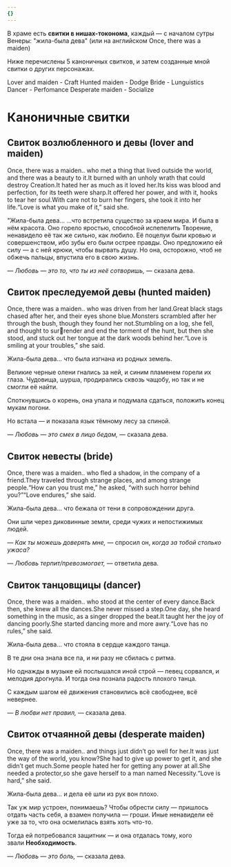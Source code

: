 ```yaml
---
{}
---
```

В храме есть **свитки в нишах-токонома**, каждый — с началом сутры Венеры:
"жила-была дева" (или на английском Once, there was a maiden)

Ниже перечислены 5 каноничных свитков, и затем созданные мной свитки о других персонажах. 

Lover and maiden - Craft
Hunted maiden - Dodge
Bride - Lunguistics
Dancer - Perfomance
Desperate maiden - Socialize
# Каноничные свитки
## Свиток возлюбленного и девы (lover and maiden)
Once, there was a maiden.. who met a thing that lived outside the world, and there was a beauty to it.It burned with an unholy wrath that could destroy Creation.It hated her as much as it loved her.Its kiss was blood and perfection, for its teeth were sharp.It offered her power, and with it, hooks to tear her soul.With care not to burn her fingers, she took it into her life.“Love is what you make of it,” said she.

"Жила-была дева... 
...что встретила существо за краем мира. 
И была в нём красота.
Оно горело яростью, способной испепелить Творение, 
ненавидело её так же сильно, как любило. 
Её поцелуи были кровью и совершенством, 
ибо зубы его были острее правды. 
Оно предложило ей силу — 
а с ней крюки, чтобы вырвать душу. 
Но она, осторожно, чтоб не обжечь пальцы, 
впустила его в свою жизнь.

_— Любовь — это то, что ты из неё сотворишь,_ — сказала дева.


## Свиток преследуемой девы (hunted maiden)
Once, there was a maiden.. who was driven from her land.Great black stags chased after her, and their eyes shone blue.Monsters scrambled after her through the bush, though they found her not.Stumbling on a log, she fell, and thought to surrender and end the torment of the hunt, but then she stood, and stuck out her tongue at the dark woods behind her.“Love is smiling at your troubles,” she said.

Жила-была дева… 
что была изгнана из родных земель.

Великие черные олени гнались за ней, 
и синим пламенем горели их глаза. 
Чудовища, шурша, продирались сквозь чащобу, 
но так и не смогли её найти.

Споткнувшись о корень, она упала 
и подумала сдаться, 
положить конец мукам погони.

Но встала — 
и показала язык тёмному лесу за спиной.

_— Любовь — это смех в лицо бедам,_ — сказала дева.

## Свиток невесты (bride)
Once, there was a maiden.. who fled a shadow, in the company of a friend.They traveled through strange places, and among strange people.“How can you trust me,” he asked, “with such horror behind you?”“Love endures,” she said.

Жила-была дева… 
что бежала от тени в сопровождении друга.

Они шли через диковинные земли, 
среди чужих и непостижимых людей.

_— Как ты можешь доверять мне,_ — спросил он, 
_когда за тобой столько ужаса?_

_— Любовь терпит/превозмогает,_ — ответила дева.

## Свиток танцовщицы (dancer)
Once, there was a maiden.. who stood at the center of every dance.Back then, she knew all the dances.She never missed a step.One day, she heard something in the music, as a singer dropped the beat.It taught her the joy of dancing poorly.She started dancing more and more awry.“Love has no rules,” she said.


Жила-была дева… 
что стояла в сердце каждого танца.

В те дни она знала все па, 
и ни разу не сбилась с ритма.

Но однажды в музыке ей послышался иной строй — 
певец сорвался, и мелодия дрогнула. 
И тогда она познала радость плохого танца.

С каждым шагом её движения 
становились всё свободнее, 
всё невернее.

_— В любви нет правил,_ — сказала дева.

## Свиток отчаянной девы (desperate maiden)
Once, there was a maiden.. and things just didn’t go well for her.It was just the way of the world, you know?She had to give up power to get it, and she didn’t get much.Some people hated her for getting any power at all.She needed a protector,so she gave herself to a man named Necessity.“Love is hard,” she said.

Жила-была дева… 
и дела её шли из рук вон плохо.

Так уж мир устроен, понимаешь? 
Чтобы обрести силу — пришлось отдать часть себя, 
а взамен получила — гроши. 
Иные ненавидели её уже за то, 
что она осмелилась взять хоть что-то.

Тогда ей потребовался защитник — 
и она отдалась тому, кого звали **Необходимость**.

_— Любовь — это боль,_ — сказала дева.